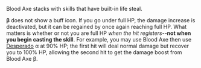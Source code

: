 Blood Axe stacks with skills that have built-in life steal.

**β** does not show a buff icon. If you go under full HP, the damage increase is deactivated, but it can be regained by once again reaching full HP. What matters is whether or not you are full HP *when the hit registers*--**not when you begin casting the skill**. For example, you may use Blood Axe then use [Desperado](#734) α at 90% HP; the first hit will deal normal damage but recover you to 100% HP, allowing the second hit to get the damage boost from Blood Axe β.